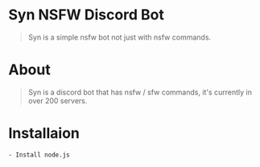 # Syn NSFW Discord Bot
> Syn is a simple nsfw bot not just with nsfw commands.


# About
> Syn is a discord bot that has nsfw / sfw commands, it's currently in over 200 servers.

# Installaion
```
- Install node.js
```
